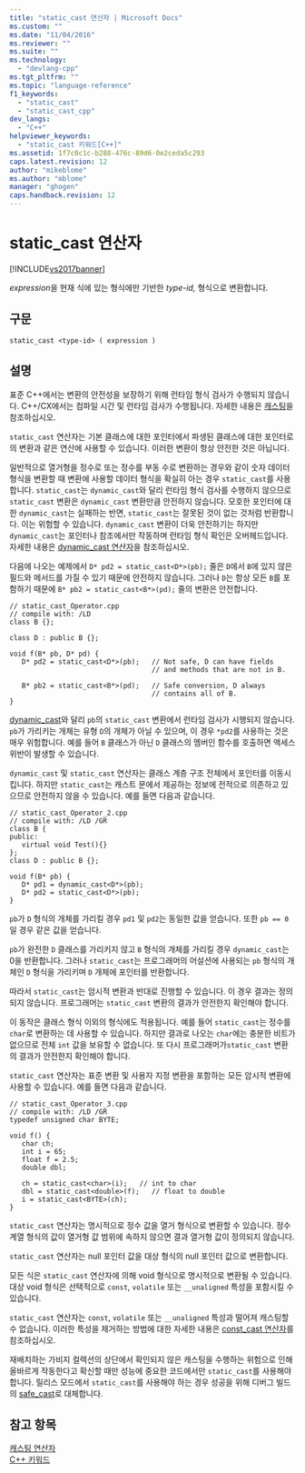 ```yaml
---
title: "static_cast 연산자 | Microsoft Docs"
ms.custom: ""
ms.date: "11/04/2016"
ms.reviewer: ""
ms.suite: ""
ms.technology: 
  - "devlang-cpp"
ms.tgt_pltfrm: ""
ms.topic: "language-reference"
f1_keywords: 
  - "static_cast"
  - "static_cast_cpp"
dev_langs: 
  - "C++"
helpviewer_keywords: 
  - "static_cast 키워드[C++]"
ms.assetid: 1f7c0c1c-b288-476c-89d6-0e2ceda5c293
caps.latest.revision: 12
author: "mikeblome"
ms.author: "mblome"
manager: "ghogen"
caps.handback.revision: 12
---
```

# static_cast 연산자
[!INCLUDE[vs2017banner](../assembler/inline/includes/vs2017banner.md)]

*expression*을 현재 식에 있는 형식에만 기반한 *type\-id,* 형식으로 변환합니다.  
  
## 구문  
  
```  
static_cast <type-id> ( expression )   
```  
  
## 설명  
 표준 C\+\+에서는 변환의 안전성을 보장하기 위해 런타임 형식 검사가 수행되지 않습니다.  C\+\+\/CX에서는 컴파일 시간 및 런타임 검사가 수행됩니다.  자세한 내용은 [캐스팅](../Topic/Casting%20\(C++-CX\).md)을 참조하십시오.  
  
 `static_cast` 연산자는 기본 클래스에 대한 포인터에서 파생된 클래스에 대한 포인터로의 변환과 같은 연산에 사용할 수 있습니다.  이러한 변환이 항상 안전한 것은 아닙니다.  
  
 일반적으로 열거형을 정수로 또는 정수를 부동 수로 변환하는 경우와 같이 숫자 데이터 형식을 변환할 때 변환에 사용할 데이터 형식을 확실히 아는 경우 `static_cast`를 사용합니다.  `static_cast`는 `dynamic_cast`와 달리 런타임 형식 검사를 수행하지 않으므로 `static_cast` 변환은 `dynamic_cast` 변환만큼 안전하지 않습니다.  모호한 포인터에 대한 `dynamic_cast`는 실패하는 반면, `static_cast`는 잘못된 것이 없는 것처럼 반환합니다. 이는 위험할 수 있습니다.  `dynamic_cast` 변환이 더욱 안전하기는 하지만 `dynamic_cast`는 포인터나 참조에서만 작동하며 런타임 형식 확인은 오버헤드입니다.  자세한 내용은 [dynamic\_cast 연산자](../cpp/dynamic-cast-operator.md)을 참조하십시오.  
  
 다음에 나오는 예제에서 `D* pd2 = static_cast<D*>(pb);` 줄은 `D`에서 `B`에 있지 않은 필드와 메서드를 가질 수 있기 때문에 안전하지 않습니다.  그러나 `D`는 항상 모든 `B`를 포함하기 때문에 `B* pb2 = static_cast<B*>(pd);` 줄의 변환은 안전합니다.  
  
```  
// static_cast_Operator.cpp  
// compile with: /LD  
class B {};  
  
class D : public B {};  
  
void f(B* pb, D* pd) {  
   D* pd2 = static_cast<D*>(pb);   // Not safe, D can have fields  
                                   // and methods that are not in B.  
  
   B* pb2 = static_cast<B*>(pd);   // Safe conversion, D always  
                                   // contains all of B.  
}  
```  
  
 [dynamic\_cast](../cpp/dynamic-cast-operator.md)와 달리 `pb`의 `static_cast` 변환에서 런타임 검사가 시행되지 않습니다.  `pb`가 가리키는 개체는 유형 `D`의 개체가 아닐 수 있으며, 이 경우 `*pd2`를 사용하는 것은 매우 위험합니다.  예를 들어 `B` 클래스가 아닌 `D` 클래스의 멤버인 함수를 호출하면 액세스 위반이 발생할 수 있습니다.  
  
 `dynamic_cast` 및 `static_cast` 연산자는 클래스 계층 구조 전체에서 포인터를 이동시킵니다.  하지만 `static_cast`는 캐스트 문에서 제공하는 정보에 전적으로 의존하고 있으므로 안전하지 않을 수 있습니다.  예를 들면 다음과 같습니다.  
  
```  
// static_cast_Operator_2.cpp  
// compile with: /LD /GR  
class B {  
public:  
   virtual void Test(){}  
};  
class D : public B {};  
  
void f(B* pb) {  
   D* pd1 = dynamic_cast<D*>(pb);  
   D* pd2 = static_cast<D*>(pb);  
}  
```  
  
 `pb`가 `D` 형식의 개체를 가리킬 경우 `pd1` 및 `pd2`는 동일한 값을 얻습니다.  또한 `pb == 0`일 경우 같은 값을 얻습니다.  
  
 `pb`가 완전한 `D` 클래스를 가리키지 않고 `B` 형식의 개체를 가리킬 경우 `dynamic_cast`는 0을 반환합니다.  그러나 `static_cast`는 프로그래머의 어설션에 사용되는 `pb` 형식의 개체인 `D` 형식을 가리키며 `D` 개체에 포인터를 반환합니다.  
  
 따라서 `static_cast`는 암시적 변환과 반대로 진행할 수 있습니다. 이 경우 결과는 정의되지 않습니다.  프로그래머는 `static_cast` 변환의 결과가 안전한지 확인해야 합니다.  
  
 이 동작은 클래스 형식 이외의 형식에도 적용됩니다.  예를 들어 `static_cast`는 정수를 `char`로 변환하는 데 사용할 수 있습니다.  하지만 결과로 나오는 `char`에는 충분한 비트가 없으므로 전체 `int` 값을 보유할 수 없습니다.  또 다시 프로그래머가`static_cast` 변환의 결과가 안전한지 확인해야 합니다.  
  
 `static_cast` 연산자는 표준 변환 및 사용자 지정 변환을 포함하는 모든 암시적 변환에 사용할 수 있습니다.  예를 들면 다음과 같습니다.  
  
```  
// static_cast_Operator_3.cpp  
// compile with: /LD /GR  
typedef unsigned char BYTE;  
  
void f() {  
   char ch;  
   int i = 65;  
   float f = 2.5;  
   double dbl;  
  
   ch = static_cast<char>(i);   // int to char  
   dbl = static_cast<double>(f);   // float to double  
   i = static_cast<BYTE>(ch);  
}  
```  
  
 `static_cast` 연산자는 명시적으로 정수 값을 열거 형식으로 변환할 수 있습니다.  정수 계열 형식의 값이 열거형 값 범위에 속하지 않으면 결과 열거형 값이 정의되지 않습니다.  
  
 `static_cast` 연산자는 null 포인터 값을 대상 형식의 null 포인터 값으로 변환합니다.  
  
 모든 식은 `static_cast` 연산자에 의해 void 형식으로 명시적으로 변환될 수 있습니다.  대상 void 형식은 선택적으로 `const`, `volatile` 또는 `__unaligned` 특성을 포함시킬 수 있습니다.  
  
 `static_cast` 연산자는 `const`, `volatile` 또는 `__unaligned` 특성과 떨어져 캐스팅할 수 없습니다.  이러한 특성을 제거하는 방법에 대한 자세한 내용은 [const\_cast 연산자](../cpp/const-cast-operator.md)를 참조하십시오.  
  
 재배치하는 가비지 컬렉션의 상단에서 확인되지 않은 캐스팅을 수행하는 위험으로 인해 올바르게 작동한다고 확신할 때만 성능에 중요한 코드에서만 `static_cast`를 사용해야 합니다.  릴리스 모드에서 `static_cast`를 사용해야 하는 경우 성공을 위해 디버그 빌드의 [safe\_cast](../windows/safe-cast-cpp-component-extensions.md)로 대체합니다.  
  
## 참고 항목  
 [캐스팅 연산자](../cpp/casting-operators.md)   
 [C\+\+ 키워드](../cpp/keywords-cpp.md)